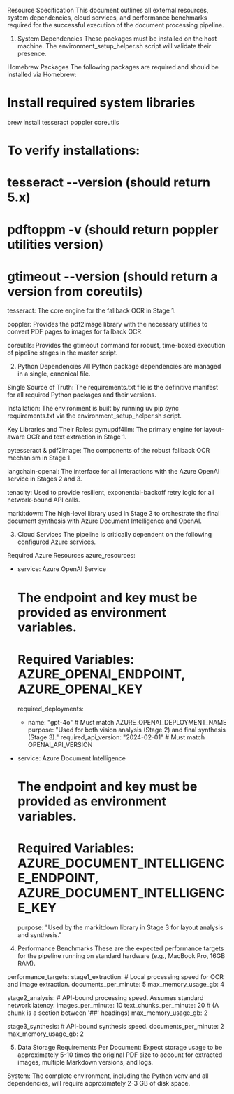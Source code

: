 Resource Specification
This document outlines all external resources, system dependencies, cloud services, and performance benchmarks required for the successful execution of the document processing pipeline.

1. System Dependencies
These packages must be installed on the host machine. The environment_setup_helper.sh script will validate their presence.

Homebrew Packages
The following packages are required and should be installed via Homebrew:

# Install required system libraries
brew install tesseract poppler coreutils

# To verify installations:
# tesseract --version  (should return 5.x)
# pdftoppm -v          (should return poppler utilities version)
# gtimeout --version     (should return a version from coreutils)

tesseract: The core engine for the fallback OCR in Stage 1.

poppler: Provides the pdf2image library with the necessary utilities to convert PDF pages to images for fallback OCR.

coreutils: Provides the gtimeout command for robust, time-boxed execution of pipeline stages in the master script.

2. Python Dependencies
All Python package dependencies are managed in a single, canonical file.

Single Source of Truth: The requirements.txt file is the definitive manifest for all required Python packages and their versions.

Installation: The environment is built by running uv pip sync requirements.txt via the environment_setup_helper.sh script.

Key Libraries and Their Roles:
pymupdf4llm: The primary engine for layout-aware OCR and text extraction in Stage 1.

pytesseract & pdf2image: The components of the robust fallback OCR mechanism in Stage 1.

langchain-openai: The interface for all interactions with the Azure OpenAI service in Stages 2 and 3.

tenacity: Used to provide resilient, exponential-backoff retry logic for all network-bound API calls.

markitdown: The high-level library used in Stage 3 to orchestrate the final document synthesis with Azure Document Intelligence and OpenAI.

3. Cloud Services
The pipeline is critically dependent on the following configured Azure services.

Required Azure Resources
azure_resources:
  - service: Azure OpenAI Service
    # The endpoint and key must be provided as environment variables.
    # Required Variables: AZURE_OPENAI_ENDPOINT, AZURE_OPENAI_KEY
    required_deployments:
      - name: "gpt-4o" # Must match AZURE_OPENAI_DEPLOYMENT_NAME
        purpose: "Used for both vision analysis (Stage 2) and final synthesis (Stage 3)."
    required_api_version: "2024-02-01" # Must match OPENAI_API_VERSION

  - service: Azure Document Intelligence
    # The endpoint and key must be provided as environment variables.
    # Required Variables: AZURE_DOCUMENT_INTELLIGENCE_ENDPOINT, AZURE_DOCUMENT_INTELLIGENCE_KEY
    purpose: "Used by the markitdown library in Stage 3 for layout analysis and synthesis."

4. Performance Benchmarks
These are the expected performance targets for the pipeline running on standard hardware (e.g., MacBook Pro, 16GB RAM).

performance_targets:
  stage1_extraction:
    # Local processing speed for OCR and image extraction.
    documents_per_minute: 5
    max_memory_usage_gb: 4

  stage2_analysis:
    # API-bound processing speed. Assumes standard network latency.
    images_per_minute: 10
    text_chunks_per_minute: 20 # (A chunk is a section between '##' headings)
    max_memory_usage_gb: 2

  stage3_synthesis:
    # API-bound synthesis speed.
    documents_per_minute: 2
    max_memory_usage_gb: 2

5. Data Storage Requirements
Per Document: Expect storage usage to be approximately 5-10 times the original PDF size to account for extracted images, multiple Markdown versions, and logs.

System: The complete environment, including the Python venv and all dependencies, will require approximately 2-3 GB of disk space.

